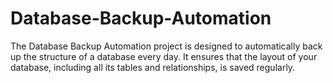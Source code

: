 # Database-Backup-Automation
The Database Backup Automation project is designed to automatically back up the structure of a database every day. It ensures that the layout of your database, including all its tables and relationships, is saved regularly.
